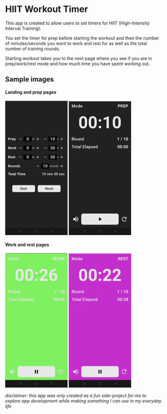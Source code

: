 # HIIT Workout Timer

This app is created to allow users to set timers for HIIT (High-Intensity Interval Training).

You set the timer for prep before starting the workout and then the number of minutes/seconds you want to work and rest for as well as the total number of training rounds.

Starting workout takes you to the next page where you see if you are in prep/work/rest mode and how much time you have spent working out.

## Sample images

#### Landing and prep pages

<p float="left">
  <img src="sample_images/landing_page.jpg" width="200" />
  <img src="sample_images/prep_page.jpg" width="200" />
</p>

#### Work and rest pages

<p float="left">
  <img src="sample_images/work_page.jpg" width="200" />
  <img src="sample_images/rest_page.jpg" width="200" />
</p>

*disclaimer: this app was only created as a fun side-project for me to explore app development while making something I can use in my everyday life* 
